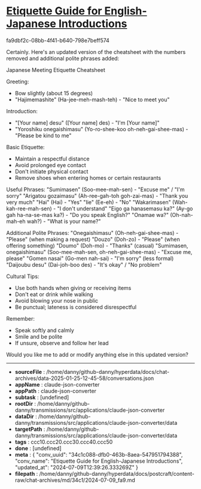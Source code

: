 # [Etiquette Guide for English-Japanese Introductions](https://claude.ai/chat/34c1c088-dfb0-463b-8aea-547951794388)

fa9dbf2c-08bb-4f41-b640-798e7beff574

 Certainly. Here's an updated version of the cheatsheet with the numbers removed and additional polite phrases added:

Japanese Meeting Etiquette Cheatsheet

Greeting:
- Bow slightly (about 15 degrees)
- "Hajimemashite" (Ha-jee-meh-mash-teh) - "Nice to meet you"

Introduction:
- "[Your name] desu" ([Your name] des) - "I'm [Your name]"
- "Yoroshiku onegaishimasu" (Yo-ro-shee-koo oh-neh-gai-shee-mas) - "Please be kind to me"

Basic Etiquette:
- Maintain a respectful distance
- Avoid prolonged eye contact
- Don't initiate physical contact
- Remove shoes when entering homes or certain restaurants

Useful Phrases:
"Sumimasen" (Soo-mee-mah-sen) - "Excuse me" / "I'm sorry"
"Arigatou gozaimasu" (Ah-ree-gah-toh goh-zai-mas) - "Thank you very much"
"Hai" (Hai) - "Yes"
"Iie" (Ee-eh) - "No"
"Wakarimasen" (Wah-kah-ree-mah-sen) - "I don't understand"
"Eigo ga hanasemasu ka?" (Ay-go gah ha-na-se-mas ka?) - "Do you speak English?"
"Onamae wa?" (Oh-nah-mah-eh wah?) - "What is your name?"

Additional Polite Phrases:
"Onegaishimasu" (Oh-neh-gai-shee-mas) - "Please" (when making a request)
"Douzo" (Doh-zo) - "Please" (when offering something)
"Doumo" (Doh-mo) - "Thanks" (casual)
"Sumimasen, onegaishimasu" (Soo-mee-mah-sen, oh-neh-gai-shee-mas) - "Excuse me, please"
"Gomen nasai" (Go-men nah-sai) - "I'm sorry" (less formal)
"Daijoubu desu" (Dai-joh-boo des) - "It's okay" / "No problem"

Cultural Tips:
- Use both hands when giving or receiving items
- Don't eat or drink while walking
- Avoid blowing your nose in public
- Be punctual; lateness is considered disrespectful

Remember:
- Speak softly and calmly
- Smile and be polite
- If unsure, observe and follow her lead

Would you like me to add or modify anything else in this updated version?

---

* **sourceFile** : /home/danny/github-danny/hyperdata/docs/chat-archives/data-2025-01-25-12-45-58/conversations.json
* **appName** : claude-json-converter
* **appPath** : claude-json-converter
* **subtask** : [undefined]
* **rootDir** : /home/danny/github-danny/transmissions/src/applications/claude-json-converter
* **dataDir** : /home/danny/github-danny/transmissions/src/applications/claude-json-converter/data
* **targetPath** : /home/danny/github-danny/transmissions/src/applications/claude-json-converter/data
* **tags** : ccc10.ccc20.ccc30.ccc40.ccc50
* **done** : [undefined]
* **meta** : {
  "conv_uuid": "34c1c088-dfb0-463b-8aea-547951794388",
  "conv_name": "Etiquette Guide for English-Japanese Introductions",
  "updated_at": "2024-07-09T12:39:26.333269Z"
}
* **filepath** : /home/danny/github-danny/hyperdata/docs/postcraft/content-raw/chat-archives/md/34c1/2024-07-09_fa9.md